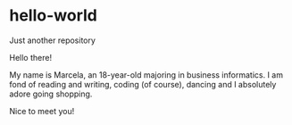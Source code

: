 # hello-world
Just another repository

Hello there! 

My name is Marcela, an 18-year-old majoring in business informatics. I am fond of reading and writing, coding (of course), dancing and I absolutely adore going shopping. 

Nice to meet you!
